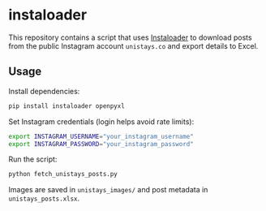 # instaloader

This repository contains a script that uses [Instaloader](https://instaloader.github.io/) to download posts from the public Instagram account `unistays.co` and export details to Excel.

## Usage

Install dependencies:

```bash
pip install instaloader openpyxl
```

Set Instagram credentials (login helps avoid rate limits):

```bash
export INSTAGRAM_USERNAME="your_instagram_username"
export INSTAGRAM_PASSWORD="your_instagram_password"
```

Run the script:

```bash
python fetch_unistays_posts.py
```

Images are saved in `unistays_images/` and post metadata in `unistays_posts.xlsx`.
